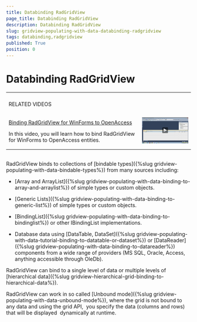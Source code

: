 ```yaml
---
title: Databinding RadGridView
page_title: Databinding RadGridView
description: Databinding RadGridView
slug: gridview-populating-with-data-databinding-radgridview
tags: databinding,radgridview
published: True
position: 0
---
```


# Databinding RadGridView


<table><th><tr><td>

RELATED VIDEOS</td><td></td></tr></th><tr><td>

[Binding RadGridView for WinForms to OpenAccess](http://tv.telerik.com/watch/winforms/binding-radgridview-for-winforms-to-openaccess)

In this video, you will learn how to bind RadGridView for WinForms to OpenAccess entities.
            </td><td>![gridview-populating-with-data-databinding-radgridview 001](images/gridview-populating-with-data-databinding-radgridview001.png)</td></tr></table>

## 

RadGridView binds to collections of [bindable types]({%slug gridview-populating-with-data-bindable-types%}) from many sources including:

* [Array and ArrayList]({%slug gridview-populating-with-data-binding-to-array-and-arraylist%}) of simple types or custom objects.

* [Generic Lists]({%slug gridview-populating-with-data-binding-to-generic-list%}) of simple types or custom objects.

* [BindingList]({%slug gridview-populating-with-data-binding-to-bindinglist%}) or other IBindingList implementations.

* Database data using [DataTable,
            DataSet]({%slug gridview-populating-with-data-tutorial-binding-to-datatable-or-dataset%}) or [DataReader]({%slug gridview-populating-with-data-binding-to-datareader%})
            components from a wide range of providers (MS SQL, Oracle, Access, anything accessible through OleDb).

RadGridView can bind to a single level of data or multiple levels of [hierarchical data]({%slug gridview-hierarchical-grid-binding-to-hierarchical-data%}). 

RadGridView can work in so called [Unbound mode]({%slug gridview-populating-with-data-unbound-mode%}), where the grid is not bound to any data and using the grid API,  you specify the data (columns and rows) that will be displayed  dynamically at runtime. 
